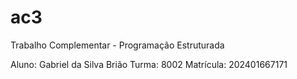# ac3
Trabalho Complementar - Programação Estruturada

Aluno: Gabriel da Silva Brião
Turma: 8002
Matrícula: 202401667171
